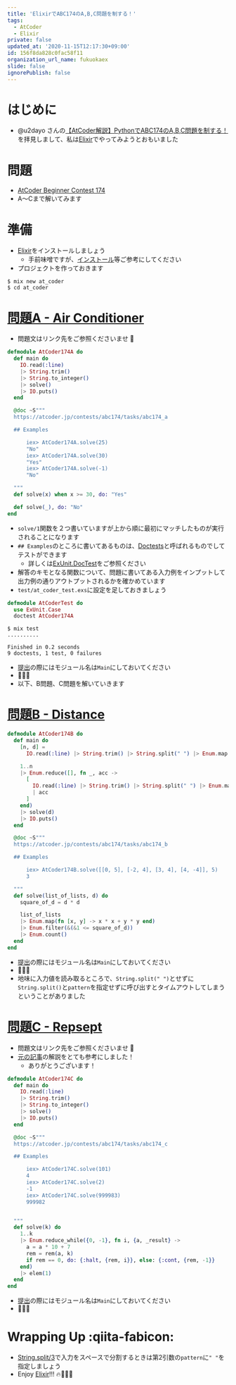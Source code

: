 ```yaml
---
title: 'ElixirでABC174のA,B,C問題を制する！'
tags:
  - AtCoder
  - Elixir
private: false
updated_at: '2020-11-15T12:17:30+09:00'
id: 156f8da828c0fac58f11
organization_url_name: fukuokaex
slide: false
ignorePublish: false
---
```

# はじめに
- @u2dayo さんの[【AtCoder解説】PythonでABC174のA,B,C問題を制する！](https://qiita.com/u2dayo/items/83faeb39ac14c63c8986)を拝見しまして、私は[Elixir](https://elixir-lang.org/)でやってみようとおもいました

# 問題
- [AtCoder Beginner Contest 174](https://atcoder.jp/contests/abc174)
- A〜Cまで解いてみます

# 準備
- [Elixir](https://elixir-lang.org/)をインストールしましょう
    - 手前味噌ですが、[インストール](https://qiita.com/torifukukaiou/items/d04d0273749c41eb50af#0-%E3%82%A4%E3%83%B3%E3%82%B9%E3%83%88%E3%83%BC%E3%83%AB)等ご参考にしてください
- プロジェクトを作っておきます

```console
$ mix new at_coder
$ cd at_coder
```

# [問題A - Air Conditioner](https://atcoder.jp/contests/abc174/tasks/abc174_a)
- 問題文はリンク先をご参照くださいませ :bow:

```elixir:lib/at_coder_174_a.ex
defmodule AtCoder174A do
  def main do
    IO.read(:line)
    |> String.trim()
    |> String.to_integer()
    |> solve()
    |> IO.puts()
  end

  @doc ~S"""
  https://atcoder.jp/contests/abc174/tasks/abc174_a

  ## Examples

      iex> AtCoder174A.solve(25)
      "No"
      iex> AtCoder174A.solve(30)
      "Yes"
      iex> AtCoder174A.solve(-1)
      "No"

  """
  def solve(x) when x >= 30, do: "Yes"

  def solve(_), do: "No"
end

```

- `solve/1`関数を２つ書いていますが上から順に最初にマッチしたものが実行されることになります
- `## Examples`のところに書いてあるものは、[Doctests](https://elixir-lang.org/getting-started/mix-otp/docs-tests-and-with.html#doctests)と呼ばれるものでしてテストができます
    - 詳しくは[ExUnit.DocTest](https://hexdocs.pm/ex_unit/ExUnit.DocTest.html)をご参照ください
- 解答のキモとなる関数について、問題に書いてある入力例をインプットして出力例の通りアウトプットされるかを確かめています
- `test/at_coder_test.exs`に設定を足しておきましょう

```elixir:test/at_coder_test.exs
defmodule AtCoderTest do
  use ExUnit.Case
  doctest AtCoder174A
```

```console
$ mix test
..........

Finished in 0.2 seconds
9 doctests, 1 test, 0 failures
```

- [提出](https://atcoder.jp/contests/abc174/submissions/17077516)の際にはモジュール名は`Main`にしておいてください
- :tada::tada::tada:
- 以下、B問題、C問題を解いていきます

# [問題B - Distance](https://atcoder.jp/contests/abc174/tasks/abc174_b)

```elixir:lib/at_coder_174_b.ex
defmodule AtCoder174B do
  def main do
    [n, d] =
      IO.read(:line) |> String.trim() |> String.split(" ") |> Enum.map(&String.to_integer/1)

    1..n
    |> Enum.reduce([], fn _, acc ->
      [
        IO.read(:line) |> String.trim() |> String.split(" ") |> Enum.map(&String.to_integer/1)
        | acc
      ]
    end)
    |> solve(d)
    |> IO.puts()
  end

  @doc ~S"""
  https://atcoder.jp/contests/abc174/tasks/abc174_b

  ## Examples

      iex> AtCoder174B.solve([[0, 5], [-2, 4], [3, 4], [4, -4]], 5)
      3

  """
  def solve(list_of_lists, d) do
    square_of_d = d * d

    list_of_lists
    |> Enum.map(fn [x, y] -> x * x + y * y end)
    |> Enum.filter(&(&1 <= square_of_d))
    |> Enum.count()
  end
end
```

- [提出](https://atcoder.jp/contests/abc174/submissions/17077902)の際にはモジュール名は`Main`にしておいてください
- :tada::tada::tada:
- 地味に入力値を読み取るところで、`String.split(" ")`とせずに`String.split()`と`pattern`を指定せずに呼び出すとタイムアウトしてしまうということがありました


# [問題C - Repsept](https://atcoder.jp/contests/abc174/tasks/abc174_c)
- 問題文はリンク先をご参照くださいませ :bow:
- [元の記事](https://qiita.com/u2dayo/items/83faeb39ac14c63c8986)の解説をとても参考にしました！
    - ありがとうございます！


```elixir:lib/at_coder_174_c.ex
defmodule AtCoder174C do
  def main do
    IO.read(:line)
    |> String.trim()
    |> String.to_integer()
    |> solve()
    |> IO.puts()
  end

  @doc ~S"""
  https://atcoder.jp/contests/abc174/tasks/abc174_c

  ## Examples

      iex> AtCoder174C.solve(101)
      4
      iex> AtCoder174C.solve(2)
      -1
      iex> AtCoder174C.solve(999983)
      999982


  """
  def solve(k) do
    1..k
    |> Enum.reduce_while({0, -1}, fn i, {a, _result} ->
      a = a * 10 + 7
      rem = rem(a, k)
      if rem == 0, do: {:halt, {rem, i}}, else: {:cont, {rem, -1}}
    end)
    |> elem(1)
  end
end
```

- [提出](https://atcoder.jp/contests/abc174/submissions/17078978)の際にはモジュール名は`Main`にしておいてください
- :tada::tada::tada: 

# Wrapping Up :qiita-fabicon: 
- [String.split/3](https://hexdocs.pm/elixir/String.html#split/3)で入力をスペースで分割するときは第2引数の`pattern`に`" "`を指定しましょう
- Enjoy [Elixir](https://elixir-lang.org/)!!! :fire::rocket::rocket::rocket:
